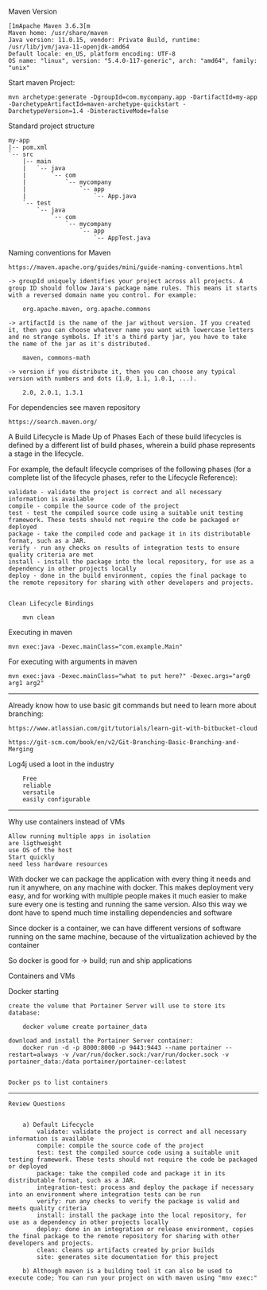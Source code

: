 

Maven Version

	[1mApache Maven 3.6.3[m
	Maven home: /usr/share/maven
	Java version: 11.0.15, vendor: Private Build, runtime: /usr/lib/jvm/java-11-openjdk-amd64
	Default locale: en_US, platform encoding: UTF-8
	OS name: "linux", version: "5.4.0-117-generic", arch: "amd64", family: "unix"

Start maven Project:

	mvn archetype:generate -DgroupId=com.mycompany.app -DartifactId=my-app -DarchetypeArtifactId=maven-archetype-quickstart -DarchetypeVersion=1.4 -DinteractiveMode=false



Standard project structure

	my-app
	|-- pom.xml
	`-- src
	    |-- main
	    |   `-- java
	    |       `-- com
	    |           `-- mycompany
	    |               `-- app
	    |                   `-- App.java
	    `-- test
	        `-- java
	            `-- com
	                `-- mycompany
	                    `-- app
	                        `-- AppTest.java

Naming conventions for Maven

	https://maven.apache.org/guides/mini/guide-naming-conventions.html

	-> groupId uniquely identifies your project across all projects. A group ID should follow Java's package name rules. This means it starts with a reversed domain name you control. For example:

		org.apache.maven, org.apache.commons

	-> artifactId is the name of the jar without version. If you created it, then you can choose whatever name you want with lowercase letters and no strange symbols. If it's a third party jar, you have to take the name of the jar as it's distributed.

		maven, commons-math

	-> version if you distribute it, then you can choose any typical version with numbers and dots (1.0, 1.1, 1.0.1, ...).

		2.0, 2.0.1, 1.3.1


For dependencies see maven repository

	https://search.maven.org/


A Build Lifecycle is Made Up of Phases
Each of these build lifecycles is defined by a different list of build phases, wherein a build phase represents a stage in the lifecycle.

For example, the default lifecycle comprises of the following phases (for a complete list of the lifecycle phases, refer to the Lifecycle Reference):

	validate - validate the project is correct and all necessary information is available
	compile - compile the source code of the project
	test - test the compiled source code using a suitable unit testing framework. These tests should not require the code be packaged or deployed
	package - take the compiled code and package it in its distributable format, such as a JAR.
	verify - run any checks on results of integration tests to ensure quality criteria are met
	install - install the package into the local repository, for use as a dependency in other projects locally
	deploy - done in the build environment, copies the final package to the remote repository for sharing with other developers and projects.

	
	Clean Lifecycle Bindings
		
		mvn clean


Executing in maven
	
	mvn exec:java -Dexec.mainClass="com.example.Main"



For executing with arguments in maven

	mvn exec:java -Dexec.mainClass="what to put here?" -Dexec.args="arg0 arg1 arg2"





-------------------------------------------------------------------------------------------------------------------------





Already know how to use basic git commands but need to learn more about branching:

	https://www.atlassian.com/git/tutorials/learn-git-with-bitbucket-cloud

	https://git-scm.com/book/en/v2/Git-Branching-Basic-Branching-and-Merging


Log4j
	used a loot in the industry

		Free
		reliable
		versatile
		easily configurable




------------------------------------------------------------------------------------------------------

Why use containers instead of VMs

	Allow running multiple apps in isolation
	are ligthweight
	use OS of the host
	Start quickly
	need less hardware resources

With docker we can package the application with every thing it needs and run it anywhere, on any machine with docker.
This makes deployment very easy, and for working with multiple people makes it much easier to make sure every one is testing and running the same version. Also this way we dont have to spend much time installing dependencies and software

Since docker is a container, we can have different versions of software running on the same machine, because of the virtualization achieved by the container

So docker is good for -> build; run and ship applications



Containers and VMs

	






Docker starting



	create the volume that Portainer Server will use to store its database:
		
		docker volume create portainer_data

	download and install the Portainer Server container:
		docker run -d -p 8000:8000 -p 9443:9443 --name portainer --restart=always -v /var/run/docker.sock:/var/run/docker.sock -v portainer_data:/data portainer/portainer-ce:latest


	Docker ps to list containers



--------------------------------------------------------------------------------------------------------------------------



    Review Questions 


        a) Default Lifecycle            
            validate: validate the project is correct and all necessary information is available
            compile: compile the source code of the project
            test: test the compiled source code using a suitable unit testing framework. These tests should not require the code be packaged or deployed
            package: take the compiled code and package it in its distributable format, such as a JAR.
            integration-test: process and deploy the package if necessary into an environment where integration tests can be run
            verify: run any checks to verify the package is valid and meets quality criteria
            install: install the package into the local repository, for use as a dependency in other projects locally
            deploy: done in an integration or release environment, copies the final package to the remote repository for sharing with other developers and projects.
            clean: cleans up artifacts created by prior builds
            site: generates site documentation for this project

        b) Although maven is a building tool it can also be used to execute code; You can run your project on with maven using "mnv exec:"

                        






